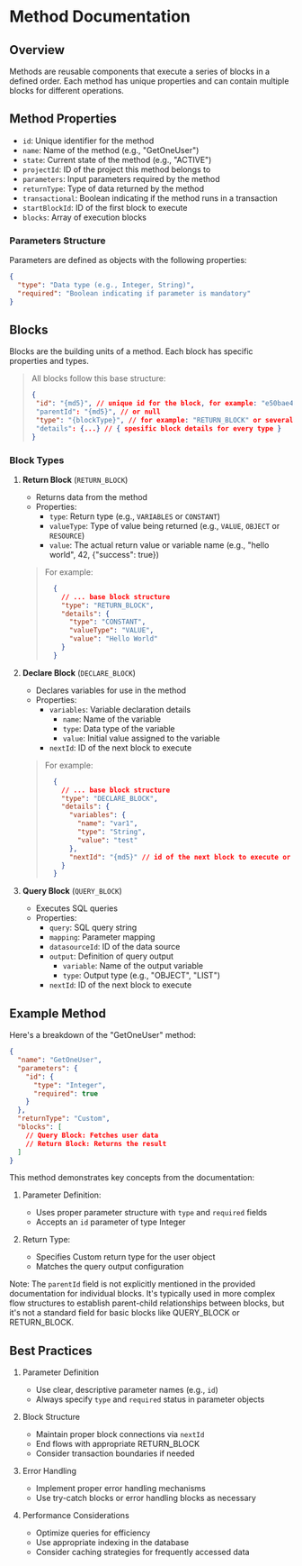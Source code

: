 # Method Documentation

## Overview
Methods are reusable components that execute a series of blocks in a defined order. Each method has unique properties and can contain multiple blocks for different operations.

## Method Properties

- `id`: Unique identifier for the method
- `name`: Name of the method (e.g., "GetOneUser")
- `state`: Current state of the method (e.g., "ACTIVE")
- `projectId`: ID of the project this method belongs to
- `parameters`: Input parameters required by the method
- `returnType`: Type of data returned by the method
- `transactional`: Boolean indicating if the method runs in a transaction
- `startBlockId`: ID of the first block to execute
- `blocks`: Array of execution blocks

### Parameters Structure
Parameters are defined as objects with the following properties:

```json
{
  "type": "Data type (e.g., Integer, String)",
  "required": "Boolean indicating if parameter is mandatory"
}
```

## Blocks

Blocks are the building units of a method. Each block has specific properties and types.

> All blocks follow this base structure:
> ```json
>{
>  "id": "{md5}", // unique id for the block, for example: "e50bae469accca7efe4c9f8d8b84fbad"
>  "parentId": "{md5}", // or null
>  "type": "{blockType}", // for example: "RETURN_BLOCK" or several types in section below
>  "details": {...} // { spesific block details for every type }
> }
> ```

### Block Types

1. **Return Block** (`RETURN_BLOCK`)
   - Returns data from the method
   - Properties:
     - `type`: Return type (e.g., `VARIABLES` or `CONSTANT`)
     - `valueType`: Type of value being returned (e.g., `VALUE`, `OBJECT` or `RESOURCE`) 
     - `value`: The actual return value or variable name (e.g., "hello world", 42, {"success": true})
    > For example:
    > ```json
    >   {
    >     // ... base block structure
    >     "type": "RETURN_BLOCK", 
    >     "details": {
    >       "type": "CONSTANT",
    >       "valueType": "VALUE",
    >       "value": "Hello World"
    >     }
    >   }
    > ```

1. **Declare Block** (`DECLARE_BLOCK`)
   - Declares variables for use in the method
   - Properties:
     - `variables`: Variable declaration details
       - `name`: Name of the variable
       - `type`: Data type of the variable
       - `value`: Initial value assigned to the variable
     - `nextId`: ID of the next block to execute
    > For example:
    > ```json
    >   {
    >     // ... base block structure
    >     "type": "DECLARE_BLOCK", 
    >     "details": {
    >       "variables": {
    >         "name": "var1",
    >         "type": "String", 
    >         "value": "test"
    >       },
    >       "nextId": "{md5}" // id of the next block to execute or can be null
    >     }
    >   }
    > ```

3. **Query Block** (`QUERY_BLOCK`)
   - Executes SQL queries
   - Properties:
     - `query`: SQL query string
     - `mapping`: Parameter mapping
     - `datasourceId`: ID of the data source
     - `output`: Definition of query output
       - `variable`: Name of the output variable
       - `type`: Output type (e.g., "OBJECT", "LIST")
     - `nextId`: ID of the next block to execute

## Example Method

Here's a breakdown of the "GetOneUser" method:

```json
{
  "name": "GetOneUser",
  "parameters": {
    "id": {
      "type": "Integer",
      "required": true
    }
  },
  "returnType": "Custom",
  "blocks": [
    // Query Block: Fetches user data
    // Return Block: Returns the result
  ]
}
```

This method demonstrates key concepts from the documentation:

1. Parameter Definition:
   - Uses proper parameter structure with `type` and `required` fields
   - Accepts an `id` parameter of type Integer

3. Return Type:
   - Specifies Custom return type for the user object
   - Matches the query output configuration

Note: The `parentId` field is not explicitly mentioned in the provided documentation for individual blocks. It's typically used in more complex flow structures to establish parent-child relationships between blocks, but it's not a standard field for basic blocks like QUERY_BLOCK or RETURN_BLOCK.

## Best Practices

1. Parameter Definition
   - Use clear, descriptive parameter names (e.g., `id`)
   - Always specify `type` and `required` status in parameter objects

2. Block Structure
   - Maintain proper block connections via `nextId`
   - End flows with appropriate RETURN_BLOCK
   - Consider transaction boundaries if needed

3. Error Handling
   - Implement proper error handling mechanisms
   - Use try-catch blocks or error handling blocks as necessary

4. Performance Considerations
   - Optimize queries for efficiency
   - Use appropriate indexing in the database
   - Consider caching strategies for frequently accessed data